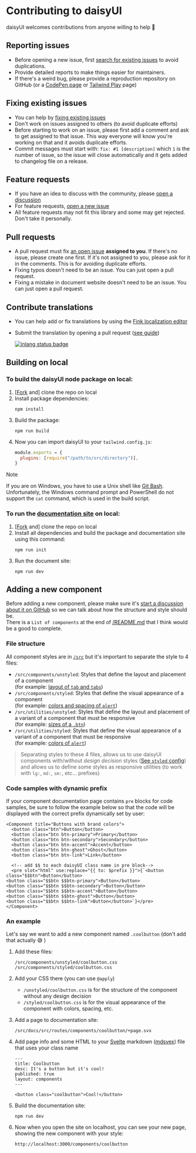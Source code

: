 # Contributing to daisyUI

daisyUI welcomes contributions from anyone willing to help 🤝

## Reporting issues

- Before opening a new issue, first [search for existing issues](https://github.com/saadeghi/daisyui/issues?q=) to avoid duplications.
- Provide detailed reports to make things easier for maintainers.
- If there's a weird bug, please provide a reproduction repository on GitHub (or a [CodePen page](https://daisyui.com/codepen/) or [Tailwind Play](https://daisyui.com/tailwindplay/) page)

## Fixing existing issues

- You can help by [fixing existing issues](https://github.com/saadeghi/daisyui/issues?q=)
- Don't work on issues assigned to others (to avoid duplicate efforts)
- Before starting to work on an issue, please first add a comment and ask to get assigned to that issue. This way everyone will know you're working on that and it avoids duplicate efforts.
- Commit messages must start with: `fix: #1 [description]` which `1` is the number of issue, so the issue will close automatically and it gets added to changelog file on a release.

## Feature requests

- If you have an idea to discuss with the community, please [open a discussion](https://github.com/saadeghi/daisyui/discussions)
- For feature requests, [open a new issue](https://github.com/saadeghi/daisyui/issues/new)
- All feature requests may not fit this library and some may get rejected. Don't take it personally.

## Pull requests

- A pull request must fix [an open issue](https://github.com/saadeghi/daisyui/issues?q=is%3Aissue+is%3Aopen) **assigned to you**. If there's no issue, please create one first. If it's not assigned to you, please ask for it in the comments. This is for avoiding duplicate efforts.
- Fixing typos doesn't need to be an issue. You can just open a pull request.
- Fixing a mistake in document website doesn't need to be an issue. You can just open a pull request.

## Contribute translations

- You can help add or fix translations by using the [Fink localization editor](https://fink.inlang.com/github.com/saadeghi/daisyui?ref=badge)
- Submit the translation by opening a pull request ([see guide](https://inlang.com/g/6ddyhpoi/guide-nilsjacobsen-contributeTranslationsWithFink))

  [![inlang status badge](https://badge.inlang.com/?url=github.com/saadeghi/daisyui&project=/src/docs/project.inlang)](https://fink.inlang.com/github.com/saadeghi/daisyui?ref=badge)

## Building on local

### To build the daisyUI node package on local:

1. [[Fork](https://github.com/saadeghi/daisyui/fork) and] clone the repo on local
1. Install package dependencies:
   ```
   npm install
   ```
1. Build the package:
   ```
   npm run build
   ```
1. Now you can import daisyUI to your `tailwind.config.js`:
   ```js
   module.exports = {
     plugins: [require("/path/to/src/directory")],
   }
   ```

> [!NOTE]
> If you are on Windows, you have to use a Unix shell like [Git Bash](https://gitforwindows.org/). Unfortunately, the Windows command prompt and PowerShell do not support the `cat` command, which is used in the build script.

### To run the [documentation site](https://daisyui.com/) on local:

1. [[Fork](https://github.com/saadeghi/daisyui/fork) and] clone the repo on local
1. Install all dependencies and build the package and documentation site using this command:
   ```
   npm run init
   ```
1. Run the document site:
   ```
   npm run dev
   ```

## Adding a new component

Before adding a new component, please make sure it's [start a discussion about it on GitHub](https://github.com/saadeghi/daisyui/discussions) so we can talk about how the structure and style should be.  
There is a `List of components` at the end of [/README.md](https://github.com/saadeghi/daisyui/blob/master/README.md) that I think would be a good to complete.

### File structure

All component styles are in [`/src`](https://github.com/saadeghi/daisyui/tree/master/src) but it's important to separate the style to 4 files:

- `/src/components/unstyled`: Styles that define the layout and placement of a component  
  (for example: [layout of `tab` and `tabs`](https://github.com/saadeghi/daisyui/blob/master/src/components/unstyled/tab.css))
- `/src/components/styled`: Styles that define the visual appearance of a component  
  (for example: [colors and spacing of `alert`](https://github.com/saadeghi/daisyui/blob/master/src/components/styled/alert.css))
- `/src/utilities/unstyled`: Styles that define the layout and placement of a variant of a component that must be responsive  
  (for example: [sizes of a `.btn`](https://github.com/saadeghi/daisyui/blob/master/src/utilities/unstyled/button.css))
- `/src/utilities/styled`: Styles that define the visual appearance of a variant of a component that must be responsive  
  (for example: [colors of `alert`](https://github.com/saadeghi/daisyui/blob/master/src/utilities/styled/alert.css))

> Separating styles to these 4 files, allows us to use daisyUI components with/without _design decision_ styles ([See `styled` config](styled)) and allows us to define some styles as responsive utilities (to work with `lg:`, `md:`, `sm:`, etc... prefixes)

### Code samples with dynamic prefix

If your component documentation page contains `pre` blocks for code samples, be sure to follow the example below so that the code will be displayed with the correct prefix dynamically set by user:

```svelte
<Component title="Buttons with brand colors">
  <button class="btn">Button</button>
  <button class="btn btn-primary">Primary</button>
  <button class="btn btn-secondary">Secondary</button>
  <button class="btn btn-accent">Accent</button>
  <button class="btn btn-ghost">Ghost</button>
  <button class="btn btn-link">Link</button>

  <!-- add $$ to each daisyUI class name in pre block-->
  <pre slot="html" use:replace="{{ to: $prefix }}">{`<button class="$$btn">Button</button>
<button class="$$btn $$btn-primary">Button</button>
<button class="$$btn $$btn-secondary">Button</button>
<button class="$$btn $$btn-accent">Button</button>
<button class="$$btn $$btn-ghost">Button</button>
<button class="$$btn $$btn-link">Button</button>`}</pre>
</Component>
```

### An example

Let's say we want to add a new component named `.coolbutton` (don't add that actually 😅 )

1. Add these files:
   ```
   /src/components/unstyled/coolbutton.css
   /src/components/styled/coolbutton.css
   ```
1. Add your CSS there (you can use `@apply`)
   - `/unstyled/coolbutton.css` is for the structure of the component without any design decision
   - `/styled/coolbutton.css` is for the visual appearance of the component with colors, spacing, etc.
1. Add a page to documentation site:
   ```
   /src/docs/src/routes/components/coolbutton/+page.svx
   ```
1. Add page info and some HTML to your [Svelte](https://svelte.dev/) markdown ([mdsvex](https://mdsvex.pngwn.io/)) file that uses your class name

   ```mdx
   ---
   title: Coolbutton
   desc: It's a button but it's cool!
   published: true
   layout: components
   ---

   <button class="coolbutton">Cool!</button>
   ```

1. Build the documentation site:
   ```
   npm run dev
   ```
1. Now when you open the site on localhost, you can see your new page, showing the new component with your style:
   ```
   http://localhost:3000/components/coolbutton
   ```
